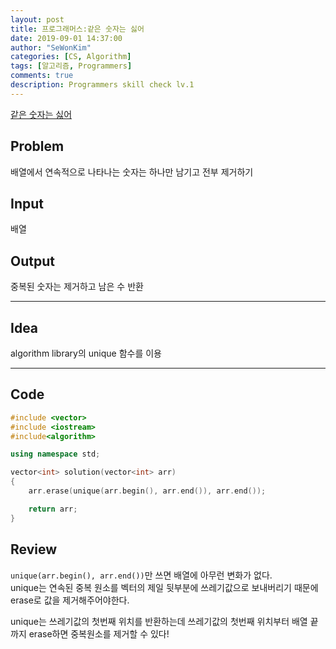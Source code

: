 ```yaml
---
layout: post
title: 프로그래머스:같은 숫자는 싫어
date: 2019-09-01 14:37:00
author: "SeWonKim"
categories: [CS, Algorithm]
tags: [알고리즘, Programmers]
comments: true
description: Programmers skill check lv.1
---
```


[같은 숫자는 싫어](https://programmers.co.kr/learn/courses/30/lessons/12906)

## Problem

배열에서 연속적으로 나타나는 숫자는 하나만 남기고 전부 제거하기

## Input

배열

## Output

중복된 숫자는 제거하고 남은 수 반환

---

## Idea

algorithm library의 unique 함수를 이용

---

## Code

```cpp
#include <vector>
#include <iostream>
#include<algorithm>

using namespace std;

vector<int> solution(vector<int> arr)
{
    arr.erase(unique(arr.begin(), arr.end()), arr.end());

    return arr;
}
```

## Review

`unique(arr.begin(), arr.end())`만 쓰면 배열에 아무런 변화가 없다.  
unique는 연속된 중복 원소를 벡터의 제일 뒷부분에 쓰레기값으로 보내버리기 때문에 erase로 값을 제거해주어야한다.

unique는 쓰레기값의 첫번째 위치를 반환하는데 쓰레기값의 첫번째 위치부터 배열 끝까지 erase하면 중복원소를 제거할 수 있다!
